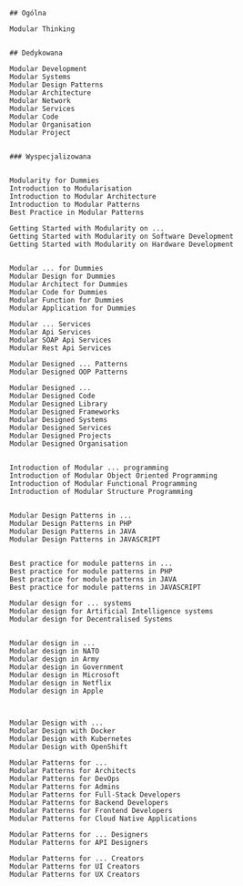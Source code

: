     ## Ogólna
    
    Modular Thinking
    
    
    ## Dedykowana
    
    Modular Development
    Modular Systems
    Modular Design Patterns
    Modular Architecture
    Modular Network
    Modular Services
    Modular Code
    Modular Organisation
    Modular Project
    
    
    ### Wyspecjalizowana
    
    
    Modularity for Dummies
    Introduction to Modularisation
    Introduction to Modular Architecture
    Introduction to Modular Patterns
    Best Practice in Modular Patterns
    
    Getting Started with Modularity on ...
    Getting Started with Modularity on Software Development
    Getting Started with Modularity on Hardware Development
    
    
    Modular ... for Dummies
    Modular Design for Dummies
    Modular Architect for Dummies
    Modular Code for Dummies
    Modular Function for Dummies
    Modular Application for Dummies
    
    Modular ... Services
    Modular Api Services
    Modular SOAP Api Services
    Modular Rest Api Services
    
    Modular Designed ... Patterns
    Modular Designed OOP Patterns
    
    Modular Designed ...
    Modular Designed Code
    Modular Designed Library
    Modular Designed Frameworks
    Modular Designed Systems
    Modular Designed Services
    Modular Designed Projects
    Modular Designed Organisation
    
    
    Introduction of Modular ... programming
    Introduction of Modular Object Oriented Programming
    Introduction of Modular Functional Programming
    Introduction of Modular Structure Programming
    
    
    Modular Design Patterns in ...
    Modular Design Patterns in PHP
    Modular Design Patterns in JAVA
    Modular Design Patterns in JAVASCRIPT
    
    
    Best practice for module patterns in ...
    Best practice for module patterns in PHP
    Best practice for module patterns in JAVA
    Best practice for module patterns in JAVASCRIPT
    
    Modular design for ... systems
    Modular design for Artificial Intelligence systems
    Modular design for Decentralised Systems
    
    
    Modular design in ...
    Modular design in NATO
    Modular design in Army
    Modular design in Government
    Modular design in Microsoft
    Modular design in Netflix
    Modular design in Apple
    
    
    
    Modular Design with ...
    Modular Design with Docker
    Modular Design with Kubernetes
    Modular Design with OpenShift
    
    Modular Patterns for ...
    Modular Patterns for Architects
    Modular Patterns for DevOps
    Modular Patterns for Admins
    Modular Patterns for Full-Stack Developers
    Modular Patterns for Backend Developers
    Modular Patterns for Frontend Developers
    Modular Patterns for Cloud Native Applications
    
    Modular Patterns for ... Designers
    Modular Patterns for API Designers
    
    Modular Patterns for ... Creators
    Modular Patterns for UI Creators
    Modular Patterns for UX Creators

